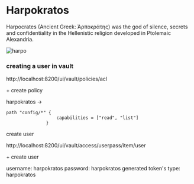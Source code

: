 # Harpokratos

Harpocrates (Ancient Greek: Ἁρποκράτης) was the god of silence, 
secrets and confidentiality in the Hellenistic religion developed 
in Ptolemaic Alexandria.

![harpo](https://upload.wikimedia.org/wikipedia/commons/9/93/Harpocrates_gulb_082006.JPG)


### creating a user in vault

http://localhost:8200/ui/vault/policies/acl

\+ create policy

harpokratos -> 
```hcl
path "config/*" {
                   capabilities = ["read", "list"]
               }
```

create user

http://localhost:8200/ui/vault/access/userpass/item/user

\+ create user

username: harpokratos
password: harpokratos
generated token's type: harpokratos

